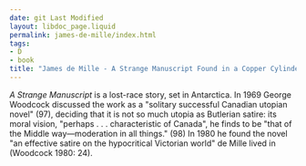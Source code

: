 ```yaml
---
date: git Last Modified
layout: libdoc_page.liquid
permalink: james-de-mille/index.html
tags:
- D
- book
title: "James de Mille - A Strange Manuscript Found in a Copper Cylinder"
---
```


_A Strange Manuscript_ is a lost-race story, set in Antarctica. In 1969  George Woodcock discussed the work as a "solitary successful Canadian utopian  novel" (97), deciding that it is not so much utopia as Butlerian satire: its  moral vision, "perhaps . . . characteristic of Canada", he finds to be "that of  the Middle way—moderation in all things." (98) In 1980 he found the novel "an  effective satire on the hypocritical Victorian world" de Mille lived in  (Woodcock 1980: 24).